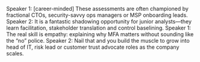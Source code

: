 Speaker 1: [career-minded] These assessments are often championed by fractional CTOs, security-savvy ops managers or MSP onboarding leads.
Speaker 2: It is a fantastic shadowing opportunity for junior analysts—they learn facilitation, stakeholder translation and control baselining.
Speaker 1: The real skill is empathy: explaining why MFA matters without sounding like the “no” police.
Speaker 2: Nail that and you build the muscle to grow into head of IT, risk lead or customer trust advocate roles as the company scales.
